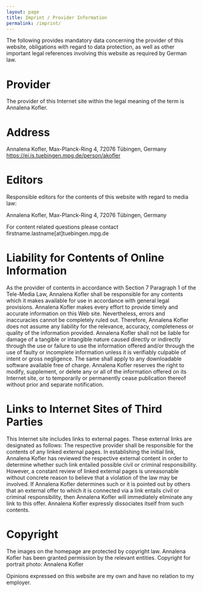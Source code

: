 ```yaml
---
layout: page
title: Imprint / Provider Information
permalink: /imprint/
---
```

The following provides mandatory data concerning the provider of this website, obligations with regard to data protection, as well as other important legal references involving this website as required by German law.

# Provider
The provider of this Internet site within the legal meaning of the term is Annalena Kofler.

# Address

Annalena Kofler, Max-Planck-Ring 4, 72076 Tübingen, Germany
https://ei.is.tuebingen.mpg.de/person/akofler

# Editors
Responsible editors for the contents of this website with regard to media law:

Annalena Kofler, Max-Planck-Ring 4, 72076 Tübingen, Germany

For content related questions please contact firstname.lastname[at]tuebingen.mpg.de

# Liability for Contents of Online Information

As the provider of contents in accordance with Section 7 Paragraph 1 of the Tele-Media Law, Annalena Kofler shall be responsible for any contents which it makes available for use in accordance with general legal provisions. Annalena Kofler makes every effort to provide timely and accurate information on this Web site. Nevertheless, errors and inaccuracies cannot be completely ruled out. Therefore, Annalena Kofler does not assume any liability for the relevance, accuracy, completeness or quality of the information provided. Annalena Kofler shall not be liable for damage of a tangible or intangible nature caused directly or indirectly through the use or failure to use the information offered and/or through the use of faulty or incomplete information unless it is verifiably culpable of intent or gross negligence. The same shall apply to any downloadable software available free of charge. Annalena Kofler reserves the right to modify, supplement, or delete any or all of the information offered on its Internet site, or to temporarily or permanently cease publication thereof without prior and separate notification.

# Links to Internet Sites of Third Parties

This Internet site includes links to external pages. These external links are designated as follows: The respective provider shall be responsible for the contents of any linked external pages. In establishing the initial link, Annalena Kofler has reviewed the respective external content in order to determine whether such link entailed possible civil or criminal responsibility. However, a constant review of linked external pages is unreasonable without concrete reason to believe that a violation of the law may be involved. If Annalena Kofler determines such or it is pointed out by others that an external offer to which it is connected via a link entails civil or criminal responsibility, then Annalena Kofler will immediately eliminate any link to this offer. Annalena Kofler expressly dissociates itself from such contents.

# Copyright

The images on the homepage are protected by copyright law. Annalena Kofler has been granted permission by the relevant entities.
Copyright for portrait photo: Annalena Kofler

Opinions expressed on this website are my own and have no relation to my employer.

